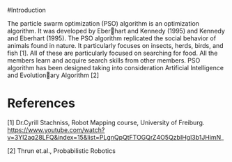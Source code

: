 #Introduction

The particle swarm optimization (PSO) algorithm is an optimization algorithm. It was developed by Eberhart and Kennedy (1995) and Kennedy and Eberhart (1995). The PSO algorithm replicated the social
behavior of animals found in nature. It particularly focuses on insects, herds, birds, and fish [1]. All of these
are particularly focused on searching for food. All the members learn and acquire search skills from other
members. PSO algorithm has been designed taking into consideration Artificial Intelligence and Evolutionary Algorithm [2]





# References
[1] Dr.Cyrill Stachniss, Robot Mapping course, University of Freiburg. https://www.youtube.com/watch?v=3Yl2aq28LFQ&index=15&list=PLgnQpQtFTOGQrZ4O5QzbIHgl3b1JHimN_

[2] Thrun et.al., Probabilistic Robotics
